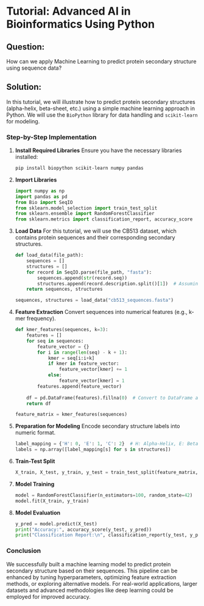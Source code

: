 # Tutorial: Advanced AI in Bioinformatics Using Python

## Question:
How can we apply Machine Learning to predict protein secondary structure using sequence data?

## Solution:
In this tutorial, we will illustrate how to predict protein secondary structures (alpha-helix, beta-sheet, etc.) using a simple machine learning approach in Python. We will use the `BioPython` library for data handling and `scikit-learn` for modeling.

### Step-by-Step Implementation

1. **Install Required Libraries**
   Ensure you have the necessary libraries installed:
   ```bash
   pip install biopython scikit-learn numpy pandas
   ```

2. **Import Libraries**
   ```python
   import numpy as np
   import pandas as pd
   from Bio import SeqIO
   from sklearn.model_selection import train_test_split
   from sklearn.ensemble import RandomForestClassifier
   from sklearn.metrics import classification_report, accuracy_score
   ```

3. **Load Data**
   For this tutorial, we will use the CB513 dataset, which contains protein sequences and their corresponding secondary structures.
   ```python
   def load_data(file_path):
       sequences = []
       structures = []
       for record in SeqIO.parse(file_path, "fasta"):
           sequences.append(str(record.seq))
           structures.append(record.description.split()[1])  # Assuming secondary structure is the second part
       return sequences, structures

   sequences, structures = load_data("cb513_sequences.fasta")
   ```

4. **Feature Extraction**
   Convert sequences into numerical features (e.g., k-mer frequency).
   ```python
   def kmer_features(sequences, k=3):
       features = []
       for seq in sequences:
           feature_vector = {}
           for i in range(len(seq) - k + 1):
               kmer = seq[i:i+k]
               if kmer in feature_vector:
                   feature_vector[kmer] += 1
               else:
                   feature_vector[kmer] = 1
           features.append(feature_vector)
       
       df = pd.DataFrame(features).fillna(0)  # Convert to DataFrame and fill NaNs
       return df

   feature_matrix = kmer_features(sequences)
   ```

5. **Preparation for Modeling**
   Encode secondary structure labels into numeric format.
   ```python
   label_mapping = {'H': 0, 'E': 1, 'C': 2}  # H: Alpha-Helix, E: Beta-Sheet, C: Coil
   labels = np.array([label_mapping[s] for s in structures])
   ```

6. **Train-Test Split**
   ```python
   X_train, X_test, y_train, y_test = train_test_split(feature_matrix, labels, test_size=0.2, random_state=42)
   ```

7. **Model Training**
   ```python
   model = RandomForestClassifier(n_estimators=100, random_state=42)
   model.fit(X_train, y_train)
   ```

8. **Model Evaluation**
   ```python
   y_pred = model.predict(X_test)
   print("Accuracy:", accuracy_score(y_test, y_pred))
   print("Classification Report:\n", classification_report(y_test, y_pred))
   ```

### Conclusion
We successfully built a machine learning model to predict protein secondary structure based on their sequences. This pipeline can be enhanced by tuning hyperparameters, optimizing feature extraction methods, or exploring alternative models. For real-world applications, larger datasets and advanced methodologies like deep learning could be employed for improved accuracy.